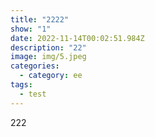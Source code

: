 ```yaml
---
title: "2222"
show: "1"
date: 2022-11-14T00:02:51.984Z
description: "22"
image: img/5.jpeg
categories:
  - category: ee
tags:
  - test
---
```

2﻿22
